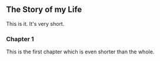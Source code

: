 ## The Story of my Life
This is it. It's very short.
### Chapter 1
This is the first chapter which is even shorter than the whole.
